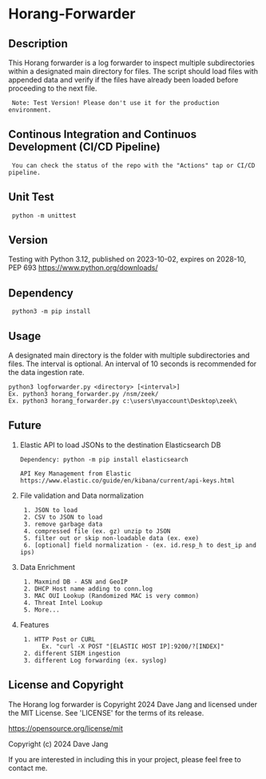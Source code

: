 # Horang-Forwarder

## Description

This Horang forwarder is a log forwarder to inspect multiple subdirectories within a designated main directory for files. The script should load files with appended data and verify if the files have already been loaded before proceeding to the next file.

     Note: Test Version! Please don't use it for the production environment.

## Continous Integration and Continuos Development (CI/CD Pipeline)  

     You can check the status of the repo with the "Actions" tap or CI/CD pipeline.

## Unit Test

     python -m unittest

## Version

Testing with Python 3.12, published on 2023-10-02, expires on 2028-10, PEP 693
     https://www.python.org/downloads/

## Dependency

     python3 -m pip install

## Usage

A designated main directory is the folder with multiple subdirectories and files.
The interval is optional. An interval of 10 seconds is recommended for the data ingestion rate.

    python3 logforwarder.py <directory> [<interval>]
    Ex. python3 horang_forwarder.py /nsm/zeek/
    Ex. python3 horang_forwarder.py c:\users\myaccount\Desktop\zeek\

## Future

1. Elastic API to load JSONs to the destination Elasticsearch DB

       Dependency: python -m pip install elasticsearch
   
       API Key Management from Elastic
       https://www.elastic.co/guide/en/kibana/current/api-keys.html
3. File validation and Data normalization

        1. JSON to load
        2. CSV to JSON to load
        3. remove garbage data
        4. compressed file (ex. gz) unzip to JSON
        5. filter out or skip non-loadable data (ex. exe)
        6. [optional] field normalization - (ex. id.resp_h to dest_ip and ips)

4. Data Enrichment

        1. Maxmind DB - ASN and GeoIP
        2. DHCP Host name adding to conn.log
        3. MAC OUI Lookup (Randomized MAC is very common)
        4. Threat Intel Lookup
        5. More...

6. Features

        1. HTTP Post or CURL
             Ex. "curl -X POST "[ELASTIC HOST IP]:9200/?[INDEX]" 
        2. different SIEM ingestion
        3. different Log forwarding (ex. syslog)

## License and Copyright

The Horang log forwarder is Copyright 2024 Dave Jang and licensed under the MIT License. See 'LICENSE' for the terms of its release.

https://opensource.org/license/mit

Copyright (c) 2024 Dave Jang

If you are interested in including this in your project, please feel free to contact me.
